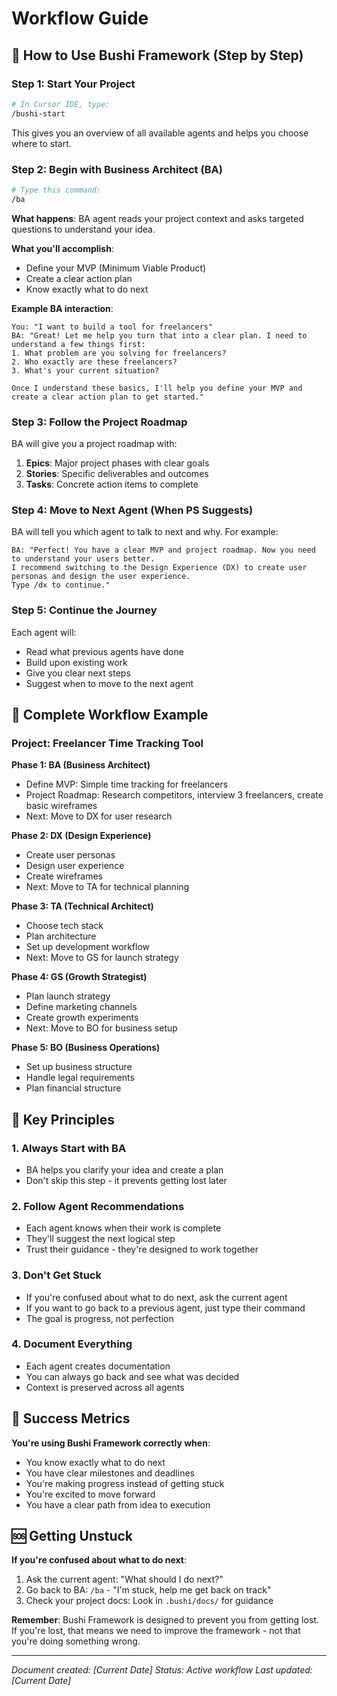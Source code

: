 # Workflow Guide

## 🎯 **How to Use Bushi Framework (Step by Step)**

### **Step 1: Start Your Project**
```bash
# In Cursor IDE, type:
/bushi-start
```
This gives you an overview of all available agents and helps you choose where to start.

### **Step 2: Begin with Business Architect (BA)**
```bash
# Type this command:
/ba
```
**What happens**: BA agent reads your project context and asks targeted questions to understand your idea.

**What you'll accomplish**:
- Define your MVP (Minimum Viable Product)
- Create a clear action plan
- Know exactly what to do next

**Example BA interaction**:
```
You: "I want to build a tool for freelancers"
BA: "Great! Let me help you turn that into a clear plan. I need to understand a few things first:
1. What problem are you solving for freelancers?
2. Who exactly are these freelancers?
3. What's your current situation?

Once I understand these basics, I'll help you define your MVP and create a clear action plan to get started."
```

### **Step 3: Follow the Project Roadmap**
BA will give you a project roadmap with:
1. **Epics**: Major project phases with clear goals
2. **Stories**: Specific deliverables and outcomes  
3. **Tasks**: Concrete action items to complete

### **Step 4: Move to Next Agent (When PS Suggests)**
BA will tell you which agent to talk to next and why. For example:
```
BA: "Perfect! You have a clear MVP and project roadmap. Now you need to understand your users better. 
I recommend switching to the Design Experience (DX) to create user personas and design the user experience.
Type /dx to continue."
```

### **Step 5: Continue the Journey**
Each agent will:
- Read what previous agents have done
- Build upon existing work
- Give you clear next steps
- Suggest when to move to the next agent

## 🔄 **Complete Workflow Example**

### **Project: Freelancer Time Tracking Tool**

**Phase 1: BA (Business Architect)**
- Define MVP: Simple time tracking for freelancers
- Project Roadmap: Research competitors, interview 3 freelancers, create basic wireframes
- Next: Move to DX for user research

**Phase 2: DX (Design Experience)**
- Create user personas
- Design user experience
- Create wireframes
- Next: Move to TA for technical planning

**Phase 3: TA (Technical Architect)**
- Choose tech stack
- Plan architecture
- Set up development workflow
- Next: Move to GS for launch strategy

**Phase 4: GS (Growth Strategist)**
- Plan launch strategy
- Define marketing channels
- Create growth experiments
- Next: Move to BO for business setup

**Phase 5: BO (Business Operations)**
- Set up business structure
- Handle legal requirements
- Plan financial structure

## 🎯 **Key Principles**

### **1. Always Start with BA**
- BA helps you clarify your idea and create a plan
- Don't skip this step - it prevents getting lost later

### **2. Follow Agent Recommendations**
- Each agent knows when their work is complete
- They'll suggest the next logical step
- Trust their guidance - they're designed to work together

### **3. Don't Get Stuck**
- If you're confused about what to do next, ask the current agent
- If you want to go back to a previous agent, just type their command
- The goal is progress, not perfection

### **4. Document Everything**
- Each agent creates documentation
- You can always go back and see what was decided
- Context is preserved across all agents

## 🚀 **Success Metrics**

**You're using Bushi Framework correctly when**:
- You know exactly what to do next
- You have clear milestones and deadlines
- You're making progress instead of getting stuck
- You're excited to move forward
- You have a clear path from idea to execution

## 🆘 **Getting Unstuck**

**If you're confused about what to do next**:
1. Ask the current agent: "What should I do next?"
2. Go back to BA: `/ba` - "I'm stuck, help me get back on track"
3. Check your project docs: Look in `.bushi/docs/` for guidance

**Remember**: Bushi Framework is designed to prevent you from getting lost. If you're lost, that means we need to improve the framework - not that you're doing something wrong.

---
*Document created: [Current Date]*
*Status: Active workflow*
*Last updated: [Current Date]*
